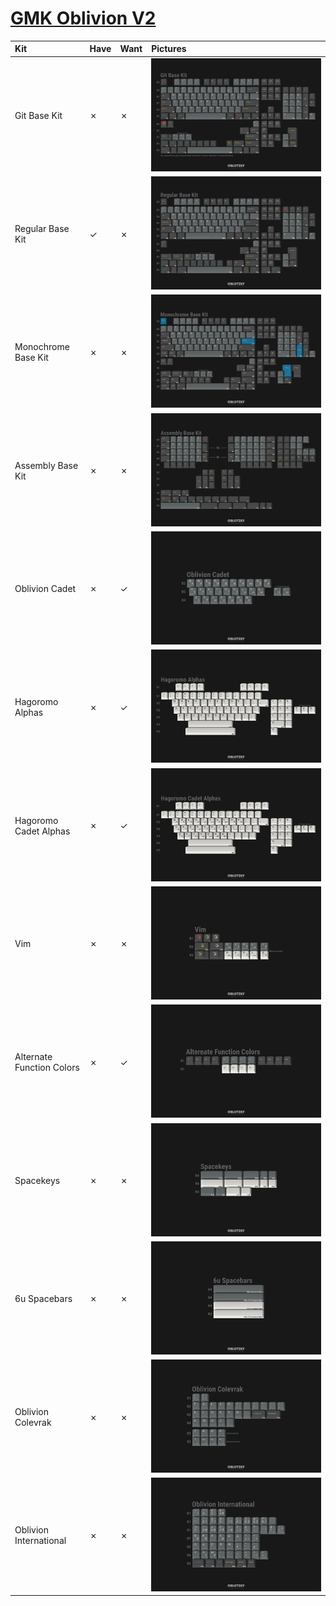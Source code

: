 # [GMK Oblivion V2](https://geekhack.org/index.php?topic=101034.0)

| Kit                        | Have    | Want    | Pictures |
| :------------------------- | :------ | :------ | :------- |
| Git Base Kit               |    ✗    |    ✗    | ![](pictures/gmk_oblivion_v2_git_base_kit.png) |
| Regular Base Kit           |    ✓    |    ✗    | ![](pictures/gmk_oblivion_v2_regular_base_kit.png) |
| Monochrome Base Kit        |    ✗    |    ✗    | ![](pictures/gmk_oblivion_v2_monochrome_base_kit.png) |
| Assembly Base Kit          |    ✗    |    ✗    | ![](pictures/gmk_oblivion_v2_assembly_base_kit.png) |
| Oblivion Cadet             |    ✗    |    ✓    | ![](pictures/gmk_oblivion_v2_oblivion_cadet.png) |
| Hagoromo Alphas            |    ✗    |    ✓    | ![](pictures/gmk_oblivion_v2_hagomoro_alphas.png) |
| Hagoromo Cadet Alphas      |    ✗    |    ✓    | ![](pictures/gmk_oblivion_v2_hagomoro_cadet_alphas.png) |
| Vim                        |    ✗    |    ✗    | ![](pictures/gmk_oblivion_v2_vim.png) |
| Alternate Function Colors  |    ✗    |    ✓    | ![](pictures/gmk_oblivion_v2_alternate_function_colors.png) |
| Spacekeys                  |    ✗    |    ✗    | ![](pictures/gmk_oblivion_v2_spacekeys.png) |
| 6u Spacebars               |    ✗    |    ✗    | ![](pictures/gmk_oblivion_v2_6u_spacebars.png) |
| Oblivion Colevrak          |    ✗    |    ✗    | ![](pictures/gmk_oblivion_v2_oblivion_colevrak.png) |
| Oblivion International     |    ✗    |    ✗    | ![](pictures/gmk_oblivion_v2_oblivion_international.png) |
